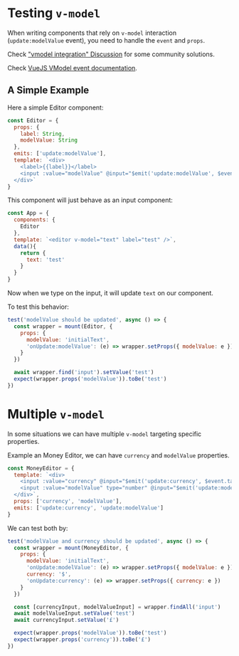 # Testing `v-model`

When writing components that rely on `v-model` interaction (`update:modelValue` event), you need to handle the `event` and `props`.

Check ["vmodel integration" Discussion](https://github.com/vuejs/test-utils/discussions/279) for some community solutions.

Check [VueJS VModel event documentation](https://vuejs.org/guide/components/events.html#usage-with-v-model).

## A Simple Example

Here a simple Editor component:

```js
const Editor = {
  props: {
    label: String,
    modelValue: String
  },
  emits: ['update:modelValue'],
  template: `<div>
    <label>{{label}}</label>
    <input :value="modelValue" @input="$emit('update:modelValue', $event.target.value)">
  </div>`
}
```

This component will just behave as an input component:

```js
const App = {
  components: {
    Editor
  },
  template: `<editor v-model="text" label="test" />`,
  data(){
    return {
      text: 'test'
    }
  }
}
```

Now when we type on the input, it will update `text` on our component.

To test this behavior:

```js
test('modelValue should be updated', async () => {
  const wrapper = mount(Editor, {
    props: {
      modelValue: 'initialText',
      'onUpdate:modelValue': (e) => wrapper.setProps({ modelValue: e })
    }
  })

  await wrapper.find('input').setValue('test')
  expect(wrapper.props('modelValue')).toBe('test')
})
```

# Multiple `v-model`

In some situations we can have multiple `v-model` targeting specific properties.

Example an Money Editor, we can have `currency` and `modelValue` properties.

```js
const MoneyEditor = {
  template: `<div> 
    <input :value="currency" @input="$emit('update:currency', $event.target.value)"/>
    <input :value="modelValue" type="number" @input="$emit('update:modelValue', $event.target.value)"/>
  </div>`,
  props: ['currency', 'modelValue'],
  emits: ['update:currency', 'update:modelValue']
}
```

We can test both by:

```js
test('modelValue and currency should be updated', async () => {
  const wrapper = mount(MoneyEditor, {
    props: {
      modelValue: 'initialText',
      'onUpdate:modelValue': (e) => wrapper.setProps({ modelValue: e }),
      currency: '$',
      'onUpdate:currency': (e) => wrapper.setProps({ currency: e })
    }
  })

  const [currencyInput, modelValueInput] = wrapper.findAll('input')
  await modelValueInput.setValue('test')
  await currencyInput.setValue('£')

  expect(wrapper.props('modelValue')).toBe('test')
  expect(wrapper.props('currency')).toBe('£')
})
```
